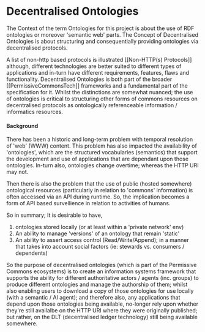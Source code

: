 # Decentralised Ontologies

The Context of the term Ontologies for this project is about the use of RDF ontologies or moreover 'semantic web' parts.  The Concept of Decentralised Ontologies is about structuring and consequentially providing ontologies via decentralised protocols.

A list of non-http based protocols is illustrated [[Non-HTTP(s) Protocols]] although, different technologies are better suited to different types of applications and in-turn have different requirements, features, flaws and functionality.  Decentralised Ontologies is both part of the broader [[PermissiveCommonsTech]] frameworks and a fundamental part of the specification for it.  Whilst the distinctions are somewhat nuanced; the use of ontologies is critical to structuring other forms of commons resources on decentralised protocols as ontologically referenceable information / informatics resources.

#### Background

There has been a historic and long-term problem with temporal resolution of 'web' (WWW) content.  This problem has also impacted the availability of 'ontologies', which are the structured vocabularies (semantics) that support the development and use of applications that are dependant upon those ontologies.  In-turn also, ontologies change overtime; whereas the HTTP URI may not. 

Then there is also the problem that the use of public (hosted somewhere) ontological resources (particularly in relation to 'commons' information) is often accessed via an API during runtime.  So, the implication becomes a form of API based survellience in relation to activities of humans. 

So in summary; It is desirable to have,
1. ontologies stored locally (or at least within a 'private network' env) 
2. An ability to manage 'versions' of an ontology that remain 'static'
3. An ability to assert access control (Read/Write/Append); in a manner that takes into account social factors (ie: stewards vs. consumers / dependents)

So the purpose of decentralised ontologies (which is part of the Permissive Commons ecosystems) is to create an information systems framework that supports the ability for different authoritative actors / agents (inc. groups) to produce different ontologies and manage the authorship of them; whilst also enabling users to download a copy of those ontologies for use locally (with a semantic / AI agent); and therefore also, any applications that depend upon those ontologies being available, no-longer rely upon whether they're still availalbe on the HTTP URI where they were originally published; but rather, on the DLT (decentralised ledger technology) still being available somewhere.  